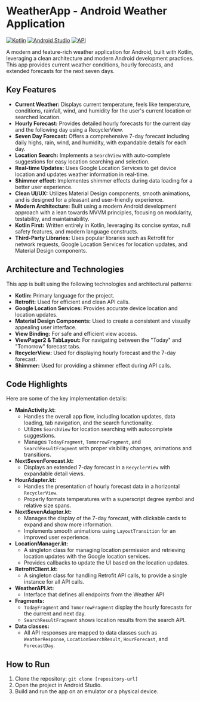 # WeatherApp - Android Weather Application

[![Kotlin](https://img.shields.io/badge/kotlin-1.9.20-blue.svg)](https://kotlinlang.org/)
[![Android Studio](https://img.shields.io/badge/Android%20Studio-2023.1.1-green.svg)](https://developer.android.com/studio)
[![API](https://img.shields.io/badge/API-21%2B-yellow.svg)](https://developer.android.com/about/versions/android-5.0)

A modern and feature-rich weather application for Android, built with Kotlin, leveraging a clean architecture and modern Android development practices. This app provides current weather conditions, hourly forecasts, and extended forecasts for the next seven days.

## Key Features

*   **Current Weather:** Displays current temperature, feels like temperature, conditions, rainfall, wind, and humidity for the user's current location or searched location.
*   **Hourly Forecast:** Provides detailed hourly forecasts for the current day and the following day using a RecyclerView.
*   **Seven Day Forecast:** Offers a comprehensive 7-day forecast including daily highs, rain, wind, and humidity, with expandable details for each day.
*   **Location Search:** Implements a `SearchView` with auto-complete suggestions for easy location searching and selection.
*   **Real-time Updates:** Uses Google Location Services to get device location and updates weather information in real-time.
*   **Shimmer effect:** Implementes shimmer effects during data loading for a better user experience.
*   **Clean UI/UX:**  Utilizes Material Design components, smooth animations, and is designed for a pleasant and user-friendly experience.
*   **Modern Architecture:** Built using a modern Android development approach with a lean towards MVVM principles, focusing on modularity, testability, and maintainability.
*   **Kotlin First:** Written entirely in Kotlin, leveraging its concise syntax, null safety features, and modern language constructs.
*   **Third-Party Libraries:** Uses popular libraries such as Retrofit for network requests, Google Location Services for location updates, and Material Design components.

## Architecture and Technologies

This app is built using the following technologies and architectural patterns:

*   **Kotlin:** Primary language for the project.
*   **Retrofit:** Used for efficient and clean API calls.
*   **Google Location Services:** Provides accurate device location and location updates.
*   **Material Design Components:** Used to create a consistent and visually appealing user interface.
*   **View Binding:** For safe and efficient view access.
*   **ViewPager2 & TabLayout:** For navigating between the "Today" and "Tomorrow" forecast tabs.
*   **RecyclerView:** Used for displaying hourly forecast and the 7-day forecast.
*    **Shimmer:** Used for providing a shimmer effect during API calls.

## Code Highlights

Here are some of the key implementation details:

*   **MainActivity.kt**:
    *   Handles the overall app flow, including location updates, data loading, tab navigation, and the search functionality.
    *   Utilizes `SearchView` for location searching with autocomplete suggestions.
    *   Manages `TodayFragment`, `TomorrowFragment`, and `SearchResultFragment` with proper visibility changes, animations and transitions.
*   **NextSevenForecast.kt:**
    *   Displays an extended 7-day forecast in a `RecyclerView` with expandable detail views.
*   **HourAdapter.kt:**
    *   Handles the presentation of hourly forecast data in a horizontal `RecyclerView`.
    *   Properly formats temperatures with a superscript degree symbol and relative size spans.
*   **NextSevenAdapter.kt:**
    *   Manages the display of the 7-day forecast, with clickable cards to expand and show more information.
    *   Implements smooth animations using `LayoutTransition` for an improved user experience.
*   **LocationManager.kt:**
    *   A singleton class for managing location permission and retrieving location updates with the Google location services.
    *   Provides callbacks to update the UI based on the location updates.
*   **RetrofitClient.kt:**
    *   A singleton class for handling Retrofit API calls, to provide a single instance for all API calls.
*   **WeatherAPI.kt:**
    *   Interface that defines all endpoints from the Weather API
*   **Fragments:**
    *   `TodayFragment` and `TomorrowFragment` display the hourly forecasts for the current and next day.
    *   `SearchResultFragment` shows location results from the search API.
*   **Data classes:**
    *   All API responses are mapped to data classes such as `WeatherResponse`, `LocationSearchResult`, `HourForecast`, and `ForecastDay`.


## How to Run

1.  Clone the repository: `git clone [repository-url]`
2.  Open the project in Android Studio.
3.  Build and run the app on an emulator or a physical device.

